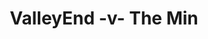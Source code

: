 ---
year: "2011"
serialNumber: "0398" 
game: "Valley End"
title: "ValleyEnd -v- The Min"
gameLocation: ""
gameDate: ""
shortReport: ""
result: ""
resultType: ""
type: "game"
---